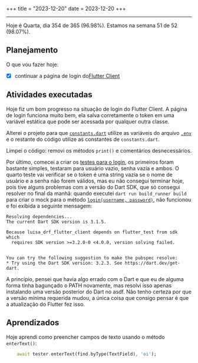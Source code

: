 +++
title = "2023-12-20"
date = 2023-12-20
+++

---

Hoje é Quarta, dia 354 de 365 (96.98%). Estamos na semana 51 de 52 (98.07%).

## Planejamento

O que vou fazer hoje:

- [x] continuar a página de login do[Flutter Client](https://github.com/OmnicodeSolutions/luisa_drf_flutter_client)

## Atividades executadas

Hoje fiz um bom progresso na situação de login do Flutter Client. A página de login funciona muito bem, ela salva corretamente o token em uma variável estática que pode ser acessada por qualquer outra classe.

Alterei o projeto para que [`constants.dart`](https://github.com/OmnicodeSolutions/luisa_drf_flutter_client/blob/login/lib/constants.dart) utilize as variáveis do arquivo [`.env`](https://github.com/OmnicodeSolutions/luisa_drf_flutter_client/blob/login/.env) e o restante do código utilize as constantes de `constants.dart`.

Limpei o código: removi os métodos `print()` e comentários desnecessários.

Por último, comecei a criar os [testes para o login](https://github.com/OmnicodeSolutions/luisa_drf_flutter_client/blob/login/test/login_test.dart), os primeiros foram bastante simples, testaram para usuário vazio, senha vazia e ambos. O quarto teste vai verificar se o token é uma string vazia se o nome de usuário e a senha não forem válidos, mas eu não consegui terminar hoje, pois tive alguns problemas com a versão do Dart SDK, que só consegui resolver no final da manhã: quando executei `dart run build_runner build` para criar o mock para o método [`login(username, password)`](https://github.com/OmnicodeSolutions/luisa_drf_flutter_client/blob/d24b453d881fa1177a5d5dc119a745058abbb0a4/lib/login.dart#L16C3-L29C4), não funcionou e foi exibida a seguinte mensagem:

```shell
Resolving dependencies...
The current Dart SDK version is 3.1.5.

Because luisa_drf_flutter_client depends on flutter_test from sdk which
  requires SDK version >=3.2.0-0 <4.0.0, version solving failed.


You can try the following suggestion to make the pubspec resolve:
* Try using the Dart SDK version: 3.2.3. See https://dart.dev/get-dart.
```

A princípio, pensei que havia algo errado com o Dart e que eu de alguma forma tinha bagunçado o PATH novamente, mas resolvi isso apenas instalando uma versão posterior do Dart no asdf. Não tenho certeza por que a versão mínima requerida mudou, a única coisa que consigo pensar é que a atualização do Flutter fez isso.

## Aprendizados

Hoje aprendi como preencher campos de texto usando o método `enterText()`:

```dart
    await tester.enterText(find.byType(TextField), 'oi');
```
